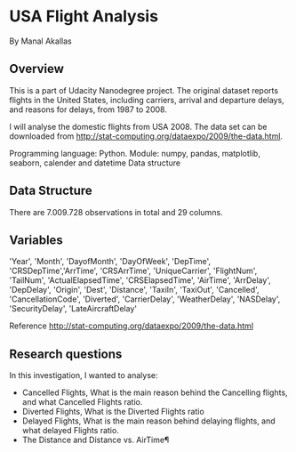 # USA Flight Analysis
By Manal Akallas
## Overview </br>
 This is a part of Udacity Nanodegree project. The original dataset reports flights in the United States, including carriers, arrival and departure delays, and reasons for delays, from 1987 to 2008.

I will analyse the domestic flights from USA 2008. The data set can be downloaded from http://stat-computing.org/dataexpo/2009/the-data.html.

Programming language: Python. Module: numpy, pandas, matplotlib, seaborn, calender and datetime
Data structure

## Data Structure
There are 7.009.728 observations in total and 29 columns. 

## Variables
'Year', 'Month', 'DayofMonth', 'DayOfWeek', 'DepTime', 'CRSDepTime','ArrTime', 'CRSArrTime', 'UniqueCarrier', 'FlightNum', 'TailNum',
       'ActualElapsedTime', 'CRSElapsedTime', 'AirTime', 'ArrDelay',
       'DepDelay', 'Origin', 'Dest', 'Distance', 'TaxiIn', 'TaxiOut',
       'Cancelled', 'CancellationCode', 'Diverted', 'CarrierDelay',
       'WeatherDelay', 'NASDelay', 'SecurityDelay', 'LateAircraftDelay'

Reference http://stat-computing.org/dataexpo/2009/the-data.html

## Research questions

In this investigation, I wanted to analyse:
- Cancelled Flights, What is the main reason behind the Cancelling flights, and what Cancelled Flights ratio.
- Diverted Flights, What is the Diverted Flights ratio
- Delayed Flights, What is the main reason behind delaying flights, and what delayed Flights ratio.
- The Distance and Distance vs. AirTime¶
